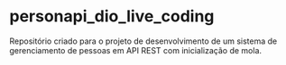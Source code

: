 # personapi_dio_live_coding
Repositório criado para o projeto de desenvolvimento de um sistema de gerenciamento de pessoas em API REST com inicialização de mola.
